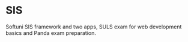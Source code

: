 # SIS
Softuni SIS framework and two apps, SULS exam for web development basics and Panda exam preparation.

